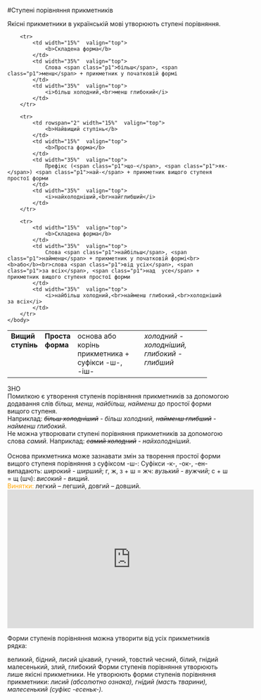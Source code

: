 #Ступенi порiвняння прикметникiв

Якiснi прикметники в українськiй мовi утворюють ступенi порiвняння.


<table style="width: 90%;" align="center">
    <body>
        <tr>
            <td rowspan="2" width="15%"  valign="top">
                <b>Вищий ступінь</b>
            </td>  
            <td width="15%"  valign="top">
                <b>Проста форма</b>
            </td>
            <td width="35%"  valign="top">
                основа або корінь прикметника + суфікси <span class="p1">-ш-</span>, <span class="p1">-іш-</span>
            </td>  
            <td width="35%"  valign="top">
                <i>холодний - холодніший,<br>глибокий - глибший</i>
            </td>                    
        </tr>

        <tr>
            <td width="15%"  valign="top">
                <b>Складена форма</b>
            </td>  
            <td width="35%"  valign="top">
                Слова <span class="p1">більш</span>, <span class="p1">менш</span> + прикметник у початковій формі 
            </td>
            <td width="35%"  valign="top">
                <i>більш холодний,<br>менш глибокий</i>
            </td>                     
        </tr>

        <tr>
            <td rowspan="2" width="15%"  valign="top">
                <b>Найвищий ступінь</b>
            </td>  
            <td width="15%"  valign="top">
                <b>Проста форма</b>
            </td>
            <td width="35%"  valign="top">
                Префiкс (<span class="p1">що-</span>, <span class="p1">як-</span>) <span class="p1">най-</span> + прикметник вищого ступеня простої форми
            </td>  
            <td width="35%"  valign="top">
                <i>найхолоднiший,<br>найглибший</i>
            </td>                    
        </tr>

        <tr>
            <td width="15%"  valign="top">
                <b>Складена форма</b>
            </td>  
            <td width="35%"  valign="top">
                Слова <span class="p1">найбiльш</span>, <span class="p1">найменш</span> + прикметник у початковiй формi<br><b>або</b><br>слова <span class="p1">вiд усiх</span>, <span class="p1">за всiх</span>, <span class="p1">над  усе</span> + прикметник вищого ступеня простої форми
            </td>
            <td width="35%"  valign="top">
                <i>найбiльш холодний,<br>найменш глибокий,<br>холоднiший за всiх</i>
            </td>                     
        </tr>
    </body>
</table>


<div class="add-wrap">
<span class="add">ЗНО</span>
<div class="add-text">
Помилкою є утворення ступенiв порiвняння прикметникiв за допомогою додавання слiв <i>бiльш, менш, найбiльш, найменш</i> до простої форми вищого ступеня.<br>
Наприклад: <i><s>бiльш холоднiший</s> - бiльш холодний,
<s>найменш глибший</s> - найменш глибокий</i>.<br>
Не можна утворювати ступенi порiвняння прикметникiв за допомогою слова <i>самий</i>. Наприклад: <i><s>самий холодний</s> - найхолоднiший</i>.
</div>

<br>
Основа прикметника може зазнавати змiн за творення простої форми вищого ступеня порiвняння з суфiксом <span class="p1">-ш-</span>:
Суфiкси <span class="p1">-к-</span>, <span class="p1">-ок-</span>, <span class="p1">-ен-</span> випадають: <i>широкий - ширший</i>;
<span class="p1">г, ж, з + ш = жч</span>: <i>вузький - вужчий</i>;
<span class="p1">с + ш = щ (шч)</span>: <i>високий - вищий</i>.
<br>
<font color="orange">Винятки:</font> легкий – легший, довгий – довший.

<div class="fluidMedia">
<iframe align="center" width="560" height="315" src="https://www.youtube.com/embed/b90DoL5r28s" frameborder="0" allowfullscreen></iframe>
</div>
<div class="popup">
</div>


<quiz> 
    <question>
       <p> Форми ступенів порівняння можна утворити від усіх прикметників рядка:</p>
           <answer> великий, бідний, лисий </answer>
           <answer correct> цікавий, гучний, товстий</answer>
           <answer> чесний, білий, гнідий </answer>
           <answer> малесенький, злий, глибокий </answer>
      <explanation>
Форми ступенів порівняння утворюють лише якісні прикметники. Не утворюють форми ступенів порівняння прикметники: <i>лисий (абсолютно ознака), гнідий (масть тварини), малесенький (суфікс <span class="p1">-есеньк-</span>).</i>
</explanation>
    </question>
</quiz> 
